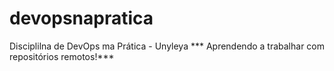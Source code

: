 # devopsnapratica
Disciplilna de DevOps ma Prática - Unyleya
*** Aprendendo a trabalhar com repositórios remotos!***
